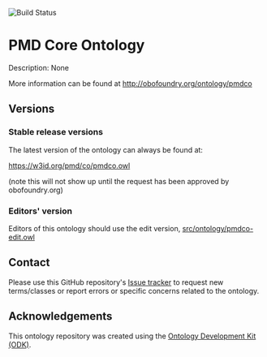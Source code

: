 
![Build Status](https://github.com/joergwa/pmdco-test/actions/workflows/qc.yml/badge.svg)
# PMD Core Ontology

Description: None

More information can be found at http://obofoundry.org/ontology/pmdco

## Versions

### Stable release versions

The latest version of the ontology can always be found at:

https://w3id.org/pmd/co/pmdco.owl

(note this will not show up until the request has been approved by obofoundry.org)

### Editors' version

Editors of this ontology should use the edit version, [src/ontology/pmdco-edit.owl](src/ontology/pmdco-edit.owl)

## Contact

Please use this GitHub repository's [Issue tracker](https://github.com/joergwa/pmdco-test/issues) to request new terms/classes or report errors or specific concerns related to the ontology.

## Acknowledgements

This ontology repository was created using the [Ontology Development Kit (ODK)](https://github.com/INCATools/ontology-development-kit).